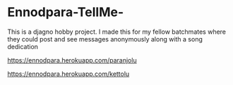 # Ennodpara-TellMe-


This is a djagno hobby project. I made this for my fellow batchmates where they could post and see messages anonymously along with a song dedication


https://ennodpara.herokuapp.com/paranjolu



https://ennodpara.herokuapp.com/kettolu
